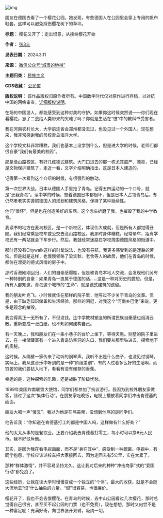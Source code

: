 ![img](https://chinadigitaltimes.net/chinese/files/2024/03/post-705837-65ef5413826bc.)


朋友在德国去看了一个樱花公园。她发现，有些德国人在公园里会穿上专用的帆布鞋套，这样可以避免踩伤樱花树下的草坪。




**标题：**  樱花又开了：走出恨意，从接纳樱花开始  

**作者：** [张3丰](https://chinadigitaltimes.net/chinese/feed)  

**发表日期：** 2024.3.11  

**来源：** [微信公众号“城市的地得”](https://web.archive.org/web/https://mp.weixin.qq.com/s/BB4XofT1iXPlYr4uiFnW6A)  

**主题归类：** [民族主义](https://chinadigitaltimes.net/space/民族主义)  

**CDS收藏：** [公民馆](https://chinadigitaltimes.net/space/%E5%85%AC%E6%B0%91%E9%A6%86)  

**版权说明：** 该作品版权归原作者所有。中国数字时代仅对原作进行存档，以对抗中国的网络审查。[详细版权说明](https://chinadigitaltimes.net/chinese/copyright)。


在场的中国游人，都能感受到这种对美的守护。如果你这时候突然说——你们现在看樱花，忘了二战给人类带来的灾难了吗？你就是生活在“恨”中的教科书受害者。


我在河南农村长大，大学前连省会郑州都没去过，也没见过一个外国人。现在想来，我非常感谢我的母校青岛海洋大学。


这个学校文科非常糟糕，我们也基本上没学到什么，但是进大学的时候，老师们都很自豪“我们有最美的校园”。


那是渔山路校区，有好几栋德式建筑。大门口进去的那一栋尤其威严、漂亮，已经是文物保护建筑了，走近一看，文字介绍明确指出，这是日本人建造的。


记得第一次看到这个介绍的时候，有很强烈的触动。


第一次世界大战，日本从德国人手里抢了青岛。记得五四运动的一个口号，就是“还我青岛”。读中学的时候，想着德国日本都很坏，但是日本人占领青岛后，却仍然老老实实遵照德国人的规划和建筑风格，保持了某种延续性。


他们“很坏”，但是也在创造美好的东西。这个念头折磨了我，也摧毁了我的中学教育。


我读书的地方在麦岛校区，是一个新校区，体现伟大成就，但是所有人都觉得丑陋。我们经常乘坐校车或公交去渔山路校区，我那时身体糟糕，经常晕车，距离学校还有一两站就会下车步行。然后，我就经常迷路在学校周围德国风格的街道中。


那时还没有Citywalk这样的时髦说法，也没有导航，我更多感受到的是迷路的苦恼。但是就是这样，也慢慢领略了梁实秋、老舍等人的故居，他们在青岛的时候，都住在漂亮的德式风情的房子中。


那时香港刚刚回归，人们的自豪感爆棚，但是和青岛本地人交流，会发现他们另有一种特别的自豪：如果青岛一直属于德国的话……这是一种对历史的臆想。但是，所有人都知道，青岛这个城市的“生命”，就是德式建筑的遗留。


我的朋友叶克飞，小时候就住在那样的院子里，他写过不少关于青岛的文章。但是，由于缺乏知识储备和生活经验，那样的闲逛，对我这个“河南乡巴佬”来说，更多是观念的摧毁。


我变得真正一无所有了，不但没钱，连中学教材塑造的所谓民族自豪感也烟消云散。重新变成一张白纸，也不知如何建构自己。


有一天晚上，我和朋友们在一条小巷子的台阶上坐下，等待天黑。别墅的院子里进去，在一楼储藏室有一个进入青岛防空洞的入口，我们要从那里钻进去，探索地下的奥秘。


这时候，从隔壁一家传来了动听的钢琴声。我听不出是什么曲子，也没见过钢琴。实际上，我从这音乐中听到的是一种“阶级差别”，有的人过着多么好的生活啊，而穷苦的我们要钻入地下，看看有没有储存的香蕉。


幸运的是，这种探索的乐趣，还是战胜了阶级忧愁。


1999年美国炸南联盟大使馆，同学们都参加了抗议游行。我因为到校外朋友家做客，错过了这次“集体行动”。在朋友家吃晚饭，电视上播放着同学们冲击肯德基的画面。


朋友大喊一声“傻叉”，我以为他是在骂美帝，没想到他骂的是同学们。


他告诉我：“你知道在肯德基打工的都是中国人吗，这样做有什么好处？”


他的太太从事的是餐饮业，正要介绍我去肯德基打零工，每小时可以挣8元人民币。我不好驳斥他。


其实，是因为我在看电视画面，而不是“身在其中”，感受到一种疏离。电视中，有同学抱怨，学校应该派校车把大家接回去，因为走回去有5公里，实在太累了。


那种“群体激情”，并不容易坚持太久。这让我对后来的种种“冲击商家”式的“爱国行动”都免疫了。


这些经历，让我在读大学时慢慢变成一个独立的“个体”。最大的收获，就是不会随大流地去“恨”什么抽象的力量。“恨”很容易，也很廉价。


樱花开了，我也不会去恨樱花。在青岛的时候，去中山公园看过几次樱花，那时总觉得自己很穷，甚至买不起公园的门票（也不免费），现在想想，那时又何尝不是一种富足呢：充满好奇，向世界张开双臂，吸纳一切。

